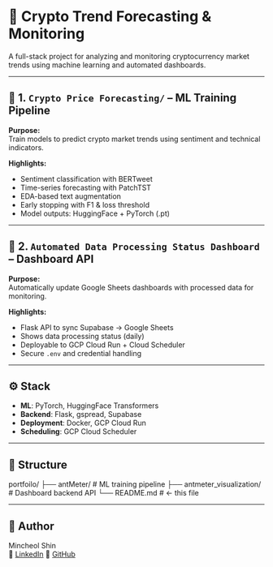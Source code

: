 # 🧠 Crypto Trend Forecasting & Monitoring

A full-stack project for analyzing and monitoring cryptocurrency market trends using machine learning and automated dashboards.

---

## 🔹 1. `Crypto Price Forecasting/` – ML Training Pipeline

**Purpose:**  
Train models to predict crypto market trends using sentiment and technical indicators.

**Highlights:**  
- Sentiment classification with BERTweet  
- Time-series forecasting with PatchTST  
- EDA-based text augmentation  
- Early stopping with F1 & loss threshold  
- Model outputs: HuggingFace + PyTorch (.pt)

---

## 🔹 2. `Automated Data Processing Status Dashboard` – Dashboard API

**Purpose:**  
Automatically update Google Sheets dashboards with processed data for monitoring.

**Highlights:**  
- Flask API to sync Supabase → Google Sheets  
- Shows data processing status (daily)  
- Deployable to GCP Cloud Run + Cloud Scheduler  
- Secure `.env` and credential handling

---

## ⚙️ Stack

- **ML**: PyTorch, HuggingFace Transformers  
- **Backend**: Flask, gspread, Supabase  
- **Deployment**: Docker, GCP Cloud Run  
- **Scheduling**: GCP Cloud Scheduler  

---

## 📁 Structure
portfoilo/
├── antMeter/ # ML training pipeline
├── antmeter_visualization/ # Dashboard backend API
└── README.md # ← this file


---

## 👤 Author

Mincheol Shin  
🔗 [LinkedIn](https://www.linkedin.com/in/min-shin-9a8797340/)
🔗 [GitHub](https://github.com/ritnB)
